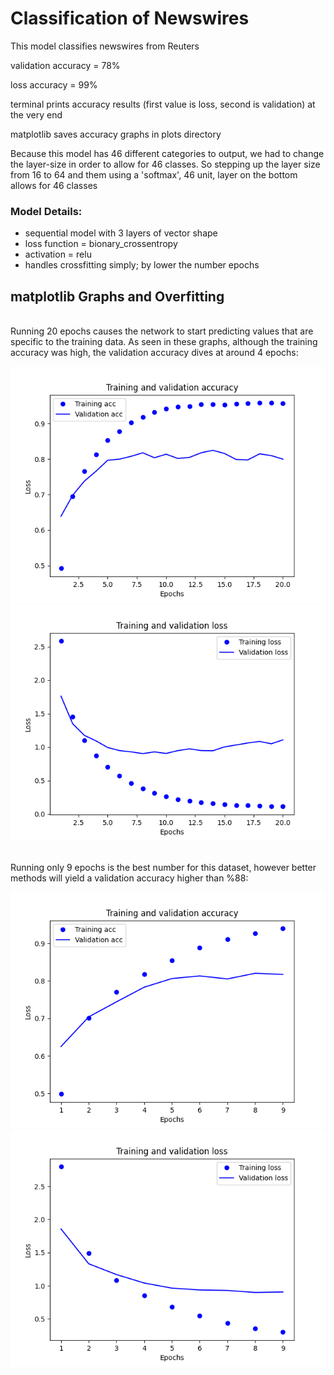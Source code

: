 <h1>Classification of Newswires</h1>
This model classifies newswires from Reuters

validation accuracy = 78%

loss accuracy = 99%

terminal prints accuracy results (first value is loss, second is validation) at the very end

matplotlib saves accuracy graphs in plots directory

Because this model has 46 different categories to output, we had to change the layer-size in order to allow for 46 classes. So stepping up the layer size from 16 to 64 and them using a 'softmax', 46 unit, layer on the bottom allows for 46 classes

<h3>Model Details:</h3>
<ul>
  <li>sequential model with 3 layers of vector shape</li>
  <li>loss function = bionary_crossentropy</li>
  <li>activation = relu</li>
  <li>handles crossfitting simply; by lower the number epochs</li>
</ul>

<h2>matplotlib Graphs and Overfitting</h2>
<br />
Running 20 epochs causes the network to start predicting values that are specific to the training data. As seen in these graphs, although the training accuracy was high, the validation accuracy dives at around 4 epochs:

<p align="center"><img src="https://github.com/about14sheep/ml_keras/blob/master/classifying_newswires/plots/tv_graph_acc.png"><img src="https://github.com/about14sheep/ml_keras/blob/master/classifying_newswires/plots/tv_graph_loss.png"></p>
<br />
Running only 9 epochs is the best number for this dataset, however better methods will yield a validation accuracy higher than %88:

<p align="center"><img src="https://github.com/about14sheep/ml_keras/blob/master/classifying_newswires/plots/tv_graph_acc_9e.png"><img src="https://github.com/about14sheep/ml_keras/blob/master/classifying_newswires/plots/tv_graph_loss_9e.png"></p>

